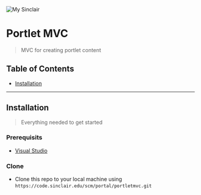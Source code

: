 <img src="https://uportal5.sinclair.edu/web/css/icons/icomoon_59_icons/PNG/mysinclair-logo.png" title="My Sinclair" alt="My Sinclair">

# Portlet MVC

> MVC for creating portlet content

## Table of Contents
- [Installation](#installation)


---

## Installation

> Everything needed to get started

### Prerequisits

- [Visual Studio](https://visualstudio.microsoft.com/)

### Clone

- Clone this repo to your local machine using `https://code.sinclair.edu/scm/portal/portletmvc.git`
